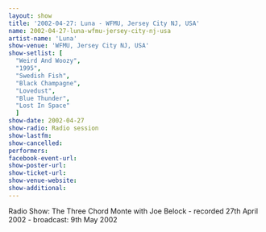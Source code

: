 ```yaml
---
layout: show
title: '2002-04-27: Luna - WFMU, Jersey City NJ, USA'
name: 2002-04-27-luna-wfmu-jersey-city-nj-usa
artist-name: 'Luna'
show-venue: 'WFMU, Jersey City NJ, USA'
show-setlist: [
  "Weird And Woozy",
  "1995",
  "Swedish Fish",
  "Black Champagne",
  "Lovedust",
  "Blue Thunder",
  "Lost In Space"
  ]
show-date: 2002-04-27
show-radio: Radio session
show-lastfm: 
show-cancelled: 
performers: 
facebook-event-url: 
show-poster-url: 
show-ticket-url: 
show-venue-website: 
show-additional: 
---
```


Radio Show: The Three Chord Monte with Joe Belock - recorded 27th April 2002 - broadcast: 9th May 2002